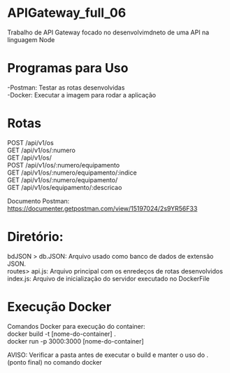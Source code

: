 # APIGateway_full_06
Trabalho de API Gateway focado no desenvolvimdneto de uma API na linguagem Node


# Programas para Uso
-Postman: Testar as rotas desenvolvidas<br/>
-Docker: Executar a imagem para rodar a aplicação<br/>

# Rotas
POST /api/v1/os<br/>
GET /api/v1/os/:numero<br/>
GET /api/v1/os/<br/>
POST /api/v1/os/:numero/equipamento<br/>
GET /api/v1/os/:numero/equipamento/:indice<br/>
GET /api/v1/os/:numero/equipamento/<br/>
GET /api/v1/os/equipamento/:descricao<br/>

Documento Postman: https://documenter.getpostman.com/view/15197024/2s9YR56F33<br/>

# Diretório:
bdJSON > db.JSON: Arquivo usado como banco de dados de extensão JSON.<br/>
routes> api.js: Arquivo principal com os enredeços de rotas desenvolvidos<br/>
index.js: Arquivo de inicialização do servidor executado no DockerFile<br/>

# Execução Docker
Comandos Docker para execução do container:<br/>
docker build -t [nome-do-container] . <br/>
docker run -p 3000:3000 [nome-do-container]

<n>AVISO</n>: Verificar a pasta antes de executar o build e manter o uso do . (ponto final) no comando docker

